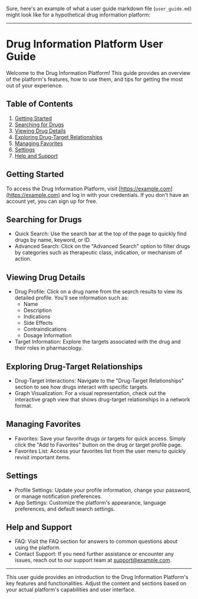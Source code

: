 Sure, here's an example of what a user guide markdown file (`user_guide.md`) might look like for a hypothetical drug information platform:

---

# Drug Information Platform User Guide

Welcome to the Drug Information Platform! This guide provides an overview of the platform's features, how to use them, and tips for getting the most out of your experience.

## Table of Contents

1. [Getting Started](#getting-started)
2. [Searching for Drugs](#searching-for-drugs)
3. [Viewing Drug Details](#viewing-drug-details)
4. [Exploring Drug-Target Relationships](#exploring-drug-target-relationships)
5. [Managing Favorites](#managing-favorites)
6. [Settings](#settings)
7. [Help and Support](#help-and-support)

## Getting Started

To access the Drug Information Platform, visit [https://example.com](https://example.com) and log in with your credentials. If you don't have an account yet, you can sign up for free.

## Searching for Drugs

- Quick Search: Use the search bar at the top of the page to quickly find drugs by name, keyword, or ID.
- Advanced Search: Click on the "Advanced Search" option to filter drugs by categories such as therapeutic class, indication, or mechanism of action.

## Viewing Drug Details

- Drug Profile: Click on a drug name from the search results to view its detailed profile. You'll see information such as:
  - Name
  - Description
  - Indications
  - Side Effects
  - Contraindications
  - Dosage Information
- Target Information: Explore the targets associated with the drug and their roles in pharmacology.

## Exploring Drug-Target Relationships

- Drug-Target Interactions: Navigate to the "Drug-Target Relationships" section to see how drugs interact with specific targets.
- Graph Visualization: For a visual representation, check out the interactive graph view that shows drug-target relationships in a network format.

## Managing Favorites

- Favorites: Save your favorite drugs or targets for quick access. Simply click the "Add to Favorites" button on the drug or target profile page.
- Favorites List: Access your favorites list from the user menu to quickly revisit important items.

## Settings

- Profile Settings: Update your profile information, change your password, or manage notification preferences.
- App Settings: Customize the platform's appearance, language preferences, and default search settings.

## Help and Support

- FAQ: Visit the FAQ section for answers to common questions about using the platform.
- Contact Support: If you need further assistance or encounter any issues, reach out to our support team at support@example.com.

---

This user guide provides an introduction to the Drug Information Platform's key features and functionalities. Adjust the content and sections based on your actual platform's capabilities and user interface.
